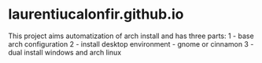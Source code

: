 # laurentiucalonfir.github.io
This project aims automatization of arch install and has three parts:
1 - base arch configuration
2 - install desktop environment - gnome or cinnamon
3 - dual install windows and arch linux

